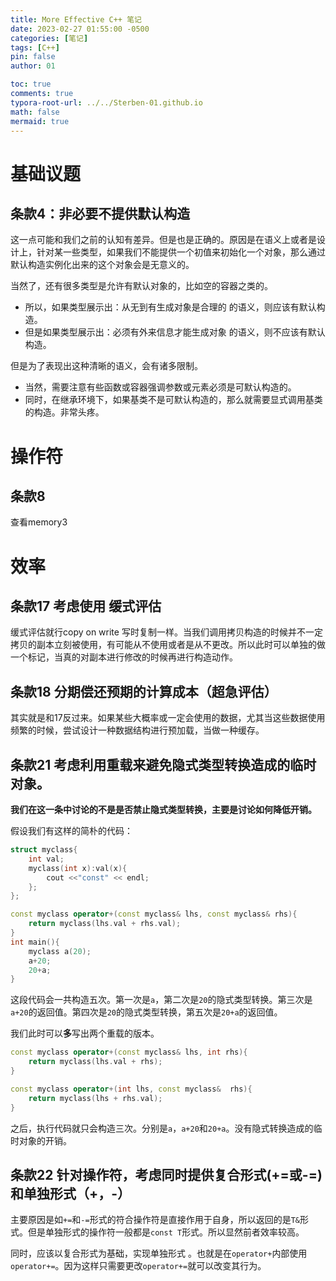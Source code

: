 ```yaml
---
title: More Effective C++ 笔记
date: 2023-02-27 01:55:00 -0500
categories: [笔记]
tags: [C++]
pin: false
author: 01

toc: true
comments: true
typora-root-url: ../../Sterben-01.github.io
math: false
mermaid: true
---
```


# 基础议题
## 条款4：非必要不提供默认构造

这一点可能和我们之前的认知有差异。但是也是正确的。原因是在语义上或者是设计上，针对某一些类型，如果我们不能提供一个初值来初始化一个对象，那么通过默认构造实例化出来的这个对象会是无意义的。

当然了，还有很多类型是允许有默认对象的，比如空的容器之类的。

- 所以，如果类型展示出：从无到有生成对象是合理的 的语义，则应该有默认构造。
- 但是如果类型展示出：必须有外来信息才能生成对象 的语义，则不应该有默认构造。

但是为了表现出这种清晰的语义，会有诸多限制。

- 当然，需要注意有些函数或容器强调参数或元素必须是可默认构造的。
- 同时，在继承环境下，如果基类不是可默认构造的，那么就需要显式调用基类的构造。非常头疼。

# 操作符
## 条款8

查看memory3



# 效率

## 条款17 考虑使用 缓式评估

缓式评估就行copy on write 写时复制一样。当我们调用拷贝构造的时候并不一定拷贝的副本立刻被使用，有可能从不使用或者是从不更改。所以此时可以单独的做一个标记，当真的对副本进行修改的时候再进行构造动作。

## 条款18 分期偿还预期的计算成本（超急评估）

其实就是和17反过来。如果某些大概率或一定会使用的数据，尤其当这些数据使用频繁的时候，尝试设计一种数据结构进行预加载，当做一种缓存。

## 条款21 考虑利用重载来避免隐式类型转换造成的临时对象。

**我们在这一条中讨论的不是是否禁止隐式类型转换，主要是讨论如何降低开销。**

假设我们有这样的简朴的代码：

```c++
struct myclass{
    int val;
    myclass(int x):val(x){
        cout <<"const" << endl;
    };
};

const myclass operator+(const myclass& lhs, const myclass& rhs){
    return myclass(lhs.val + rhs.val);
}
int main(){
    myclass a(20);
    a+20;
    20+a;
}
```

这段代码会一共构造五次。第一次是`a`，第二次是`20`的隐式类型转换。第三次是`a+20`的返回值。第四次是`20`的隐式类型转换，第五次是`20+a`的返回值。

我们此时可以**多**写出两个重载的版本。

```c++
const myclass operator+(const myclass& lhs, int rhs){
    return myclass(lhs.val + rhs);
}

const myclass operator+(int lhs, const myclass&  rhs){
    return myclass(lhs + rhs.val);
}
```

之后，执行代码就只会构造三次。分别是`a`，`a+20`和`20+a`。没有隐式转换造成的临时对象的开销。

## 条款22 针对操作符，考虑同时提供复合形式(+=或-=)和单独形式（+，-）

主要原因是如`+=`和`-=`形式的符合操作符是直接作用于自身，所以返回的是`T&`形式。但是单独形式的操作符一般都是`const T`形式。所以显然前者效率较高。

同时，应该以复合形式为基础，实现单独形式 。也就是在`operator+`内部使用`operator+=`。因为这样只需要更改`operator+=`就可以改变其行为。

